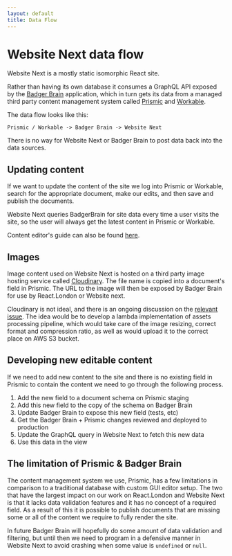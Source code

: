 ```yaml
---
layout: default
title: Data Flow
---
```


# Website Next data flow

Website Next is a mostly static isomorphic React site.

Rather than having its own database it consumes a GraphQL API exposed by the
[Badger Brain][brain] application, which in turn gets its data from a managed
third party content management system called [Prismic][prismic] and [Workable][workable].

[brain]: https://github.com/redbadger/badger-brain
[prismic]: https://prismic.io
[workable]: https://redbadger.workable.com/

The data flow looks like this:


    Prismic / Workable -> Badger Brain -> Website Next

There is no way for Website Next or Badger Brain to post data back into the data sources.

## Updating content

If we want to update the content of the site we log into Prismic or Workable, search for the appropriate document, make our edits, and then save and publish the documents.

Website Next queries BadgerBrain for site data every time a user visits the
site, so the user will always get the latest content in Prismic or Workable.

Content editor's guide can also be found [here][editor-guide].

[editor-guide]: http://webdocs.red-badger.com


## Images

Image content used on Website Next is hosted on a third party image hosting service called [Cloudinary][cloudinary]. The file name is copied into a document's field in Prismic. The URL to the image will then be exposed by Badger Brain for use by React.London or Website next.

Cloudinary is not ideal, and there is an ongoing discussion on the [relevant issue](https://github.com/redbadger/website-next/issues/201). The idea would be to develop a lambda implementation of assets processing pipeline, which would take care of the image resizing, correct format and compression ratio, as well as would upload it to the correct place on AWS S3 bucket.

[cloudinary]: http://cloudinary.com/


## Developing new editable content

If we need to add new content to the site and there is no existing field in
Prismic to contain the content we need to go through the following process.

1. Add the new field to a document schema on Prismic staging
2. Add this new field to the copy of the schema on Badger Brain
3. Update Badger Brain to expose this new field (tests, etc)
4. Get the Badger Brain + Prismic changes reviewed and deployed to production
5. Update the GraphQL query in Website Next to fetch this new data
6. Use this data in the view


## The limitation of Prismic & Badger Brain

The content management system we use, Prismic, has a few limitations in
comparison to a traditional database with custom GUI editor setup. The two
that have the largest impact on our work on React.London and Website Next is that it lacks data
validation features and it has no concept of a required field. As a result of
this it is possible to publish documents that are missing some or all of the
content we require to fully render the site.

In future Badger Brain will hopefully do some amount of data validation and
filtering, but until then we need to program in a defensive manner in
Website Next to avoid crashing when some value is `undefined` or `null`.
